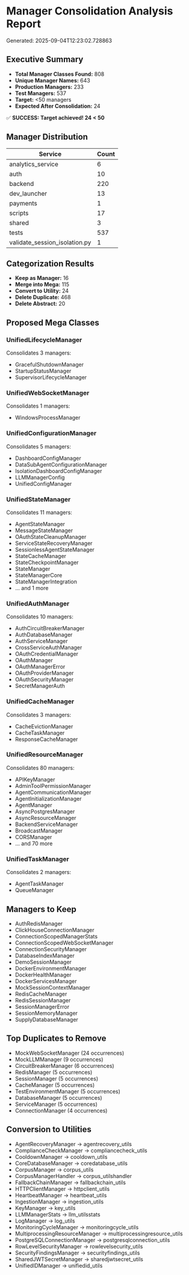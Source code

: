 # Manager Consolidation Analysis Report
Generated: 2025-09-04T12:23:02.728863

## Executive Summary
- **Total Manager Classes Found:** 808
- **Unique Manager Names:** 643
- **Production Managers:** 233
- **Test Managers:** 537
- **Target:** <50 managers
- **Expected After Consolidation:** 24

✅ **SUCCESS: Target achieved! 24 < 50**

## Manager Distribution
| Service | Count |
|---------|-------|
| analytics_service | 6 |
| auth | 10 |
| backend | 220 |
| dev_launcher | 13 |
| payments | 1 |
| scripts | 17 |
| shared | 3 |
| tests | 537 |
| validate_session_isolation.py | 1 |

## Categorization Results
- **Keep as Manager:** 16
- **Merge into Mega:** 115
- **Convert to Utility:** 24
- **Delete Duplicate:** 468
- **Delete Abstract:** 20

## Proposed Mega Classes

### UnifiedLifecycleManager
Consolidates 3 managers:
- GracefulShutdownManager
- StartupStatusManager
- SupervisorLifecycleManager

### UnifiedWebSocketManager
Consolidates 1 managers:
- WindowsProcessManager

### UnifiedConfigurationManager
Consolidates 5 managers:
- DashboardConfigManager
- DataSubAgentConfigurationManager
- IsolationDashboardConfigManager
- LLMManagerConfig
- UnifiedConfigManager

### UnifiedStateManager
Consolidates 11 managers:
- AgentStateManager
- MessageStateManager
- OAuthStateCleanupManager
- ServiceStateRecoveryManager
- SessionlessAgentStateManager
- StateCacheManager
- StateCheckpointManager
- StateManager
- StateManagerCore
- StateManagerIntegration
- ... and 1 more

### UnifiedAuthManager
Consolidates 10 managers:
- AuthCircuitBreakerManager
- AuthDatabaseManager
- AuthServiceManager
- CrossServiceAuthManager
- OAuthCredentialManager
- OAuthManager
- OAuthManagerError
- OAuthProviderManager
- OAuthSecurityManager
- SecretManagerAuth

### UnifiedCacheManager
Consolidates 3 managers:
- CacheEvictionManager
- CacheTaskManager
- ResponseCacheManager

### UnifiedResourceManager
Consolidates 80 managers:
- APIKeyManager
- AdminToolPermissionManager
- AgentCommunicationManager
- AgentInitializationManager
- AgentManager
- AsyncPostgresManager
- AsyncResourceManager
- BackendServiceManager
- BroadcastManager
- CORSManager
- ... and 70 more

### UnifiedTaskManager
Consolidates 2 managers:
- AgentTaskManager
- QueueManager

## Managers to Keep
- AuthRedisManager
- ClickHouseConnectionManager
- ConnectionScopedManagerStats
- ConnectionScopedWebSocketManager
- ConnectionSecurityManager
- DatabaseIndexManager
- DemoSessionManager
- DockerEnvironmentManager
- DockerHealthManager
- DockerServicesManager
- MockSessionContextManager
- RedisCacheManager
- RedisSessionManager
- SessionManagerError
- SessionMemoryManager
- SupplyDatabaseManager

## Top Duplicates to Remove
- MockWebSocketManager (24 occurrences)
- MockLLMManager (9 occurrences)
- CircuitBreakerManager (6 occurrences)
- RedisManager (5 occurrences)
- SessionManager (5 occurrences)
- CacheManager (5 occurrences)
- TestEnvironmentManager (5 occurrences)
- DatabaseManager (5 occurrences)
- ServiceManager (5 occurrences)
- ConnectionManager (4 occurrences)

## Conversion to Utilities
- AgentRecoveryManager → agentrecovery_utils
- ComplianceCheckManager → compliancecheck_utils
- CooldownManager → cooldown_utils
- CoreDatabaseManager → coredatabase_utils
- CorpusManager → corpus_utils
- CorpusManagerHandler → corpus_utilshandler
- FallbackChainManager → fallbackchain_utils
- HTTPClientManager → httpclient_utils
- HeartbeatManager → heartbeat_utils
- IngestionManager → ingestion_utils
- KeyManager → key_utils
- LLMManagerStats → llm_utilsstats
- LogManager → log_utils
- MonitoringCycleManager → monitoringcycle_utils
- MultiprocessingResourceManager → multiprocessingresource_utils
- PostgreSQLConnectionManager → postgresqlconnection_utils
- RowLevelSecurityManager → rowlevelsecurity_utils
- SecurityFindingsManager → securityfindings_utils
- SharedJWTSecretManager → sharedjwtsecret_utils
- UnifiedIDManager → unifiedid_utils
